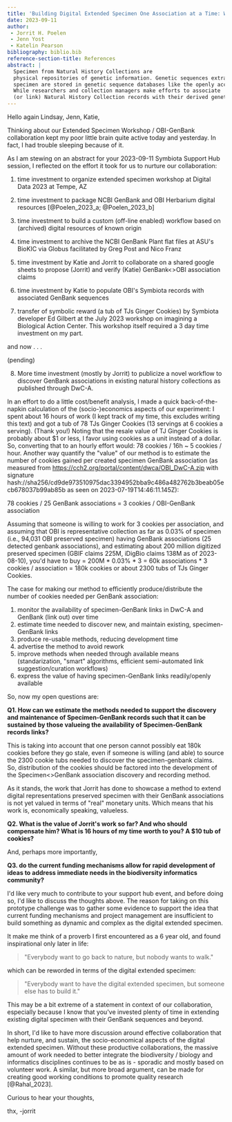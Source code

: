 ```yaml
---
title: 'Building Digital Extended Specimen One Association at a Time: What Does It Take to Extend OBI Herbarium Records with their Associated GenBank Sequences?'
date: 2023-09-11
author: 
 - Jorrit H. Poelen
 - Jenn Yost
 - Katelin Pearson
bibliography: biblio.bib
reference-section-title: References
abstract: |
  Specimen from Natural History Collections are 
  physical repositories of genetic information. Genetic sequences extracted from
  specimen are stored in genetic sequence databases like the openly accessible GenBank at NCBI, DNA DataBank of Japan, or the European Nucleotide Archive (ENA). 
  While researchers and collection managers make efforts to associate
  (or link) Natural History Collection records with their derived genetic accession records, extra work is need to make these associations explicit. We describe how a collaboration between a biodiversity informatics expert and collection managers of the Hoover/OBI Herbarium at CalPoly, San Luis Obispo, CA was forged with the aim to extend OBI specimen records to include their associated GenBank records. In addition, we quantify the costs of creating these specimen extensions, and discuss the socio-economic capacity needed to repeat this digital specimen extension process for the hundreds of millions of specimen records available globally today.  
---
```



Hello again Lindsay, Jenn, Katie,

Thinking about our Extended Specimen Workshop / OBI-GenBank collaboration kept my poor little brain quite active today and yesterday. In fact, I had trouble sleeping because of it.

As I am stewing on an abstract for your 2023-09-11 Symbiota Support Hub session, I reflected on the effort it took for us to nurture our collaboration:

1. time investment to organize extended specimen workshop at Digital Data 2023 at Tempe, AZ

2. time investment to package NCBI GenBank and OBI Herbarium digital resources [@Poelen_2023_a; @Poelen_2023_b]

3. time investment to build a custom (off-line enabled) workflow based on (archived) digital resources of known origin

4. time investment to archive the NCBI GenBank Plant flat files at ASU's BioKIC via Globus facilitated by Greg Post and Nico Franz

5. time investment by Katie and Jorrit to collaborate on a shared google sheets to propose (Jorrit) and verify (Katie) GenBank<>OBI association claims

6. time investment by Katie to populate OBI's Symbiota records with associated GenBank sequences

7. transfer of symbolic reward (a tub of TJs Ginger Cookies) by Symbiota developer Ed Gilbert at the July 2023 workshop on imagining a Biological Action Center. This workshop itself required a 3 day time investment on my part.

and now . . .

(pending) 

8. More time investment (mostly by Jorrit) to publicize a novel workflow to discover GenBank associations in existing natural history collections as published through DwC-A.

In an effort to do a little cost/benefit analysis, I made a quick back-of-the-napkin calculation of the (socio-)economics aspects of our experiment: I spent about 16 hours of work (I kept track of my time, this excludes writing this text) and got a tub of 78 TJs Ginger Cookies (13 servings at 6 cookies a serving). (Thank you!) Noting that the resale value of TJ Ginger Cookies is probably about $1 or less, I favor using cookies as a unit instead of a dollar. So, converting that to an hourly effort would: 78 cookies / 16h ~ 5 cookies / hour. Another way quantify the "value" of our method is to estimate the number of cookies gained per created specimen GenBank association (as measured from https://cch2.org/portal/content/dwca/OBI_DwC-A.zip with signature hash://sha256/cd9de973510975dac3394952bba9c486a482762b3beab05ecb678037b99ab85b as seen on 2023-07-19T14:46:11.145Z):

78 cookies / 25 GenBank associations = 3 cookies / OBI-GenBank association

Assuming that someone is willing to work for 3 cookies per association, and assuming that OBI is representative collection as far as 0.03% of specimen (i.e., 94,031 OBI preserved specimen) having GenBank associations (25 detected genbank associations), and estimating about 200 million digitized preserved specimen (GBIF claims 225M, iDigBio claims 138M as of 2023-08-10), you'd have to buy = 200M * 0.03% * 3 =  60k associations * 3 cookies / association =  180k cookies or about 2300 tubs of TJs Ginger Cookies.

The case for making our method to efficiently produce/distribute the number of cookies needed per GenBank association: 

1. monitor the availability of specimen-GenBank links in DwC-A and GenBank (link out) over time
2. estimate time needed to discover new, and maintain existing, specimen-GenBank links 
3. produce re-usable methods, reducing development time
4. advertise the method to avoid rework
5. improve methods when needed through available means (standarization, "smart" algorithms, efficient semi-automated link suggestion/curation workflows)
6. express the value of having specimen-GenBank links readily/openly available 

So, now my open questions are: 

**Q1. How can we estimate the methods needed to support the discovery and maintenance of Specimen-GenBank records such that it can be sustained by those valueing the availability of Specimen-GenBank records links?**

This is taking into account that one person cannot possibly eat 180k cookies before they go stale, even if someone is willing (and able) to source the 2300 cookie tubs needed to discover the specimen-genbank claims. So, distribution of the cookies should be factored into the development of the Specimen<>GenBank association discovery and recording method.

As it stands, the work that Jorrit has done to showcase a method to extend digital representations preserved specimen with their GenBank associations is not yet valued in terms of "real" monetary units. Which means that his work is, economically speaking, valueless. 

**Q2. What is the value of Jorrit's work so far? And who should compensate him? What is 16 hours of my time worth to you? A $10 tub of cookies?**

 And, perhaps more importantly, 

**Q3. do the current funding mechanisms allow for rapid development of ideas to address immediate needs in the biodiversity informatics community?**

I'd like very much to contribute to your support hub event, and before doing so, I'd like to discuss the thoughts above. The reason for taking on this prototype challenge was to gather some evidence to support the idea that current funding mechanisms and project management are insufficient to build something as dynamic and complex as the digital extended specimen. 

It make me think of a proverb I first encountered as a 6 year old, and found inspirational only later in life:

> "Everybody want to go back to nature, but nobody wants to walk."

which can be reworded in terms of the digital extended specimen:

> "Everybody want to have the digital extended specimen, but someone else has to build it."

This may be a bit extreme of a statement in context of our collaboration, especially because I know that you've invested plenty of time in extending existing digital specimen with their GenBank sequences and beyond.

In short, I'd like to have more discussion around effective collaboration that help nurture, and sustain, the socio-economical aspects of the digital extended specimen. Without these productive collaborations, the massive amount of work needed to better integrate the biodiversity / biology and informatics disciplines continues to be as is - sporadic and mostly based on volunteer work. A similar, but more broad argument, can be made for creating good working conditions to promote quality research [@Rahal_2023]. 

Curious to hear your thoughts,

thx,
-jorrit
